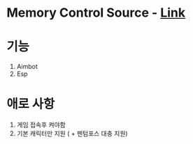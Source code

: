 # Memory Control Source - [Link](https://github.com/obamaruntz/RickOwens00)

# 기능

1. Aimbot
2. Esp

# 애로 사항

1. 게임 접속후 켜야함
2. 기본 캐릭터만 지원 ( + 펜텀포스 대충 지원)
